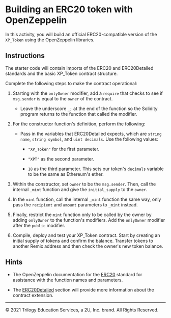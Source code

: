 # Building an ERC20 token with OpenZeppelin

In this activity, you will build an official ERC20-compatible version of the `XP_Token` using the OpenZeppelin libraries.

## Instructions

The starter code will contain imports of the ERC20 and ERC20Detailed standards and the basic XP_Token contract structure.

Complete the following steps to make the contract operational:

1. Starting with the `onlyOwner` modifier, add a `require` that checks to see if `msg.sender` is equal to the `owner` of the contract.

    * Leave the underscore `_;` at the end of the function so the Solidity program returns to the function that called the modifier.

2. For the constructor function's definition, perform the following:

    * Pass in the variables that ERC20Detailed expects, which are `string name`, `string symbol`, and `uint decimals`. Use the following values:

      * `"XP_Token"` for the first parameter.

      * `"XPT"` as the second parameter.

      * `18` as the third parameter. This sets our token's `decimals` variable to be the same as Ethereum's ether.

3. Within the constructor, set `owner` to be the `msg.sender`. Then, call the internal `_mint` function and give the `initial_supply` to the `owner`.

4. In the `mint` function, call the internal `_mint` function the same way, only pass the `recipient` and `amount` parameters to `_mint` instead.

5. Finally, restrict the `mint` function only to be called by the owner by adding `onlyOwner` to the function's modifiers. Add the `onlyOwner` modifier after the `public` modifier.

6. Compile, deploy and test your XP_Token contract. Start by creating an initial supply of tokens and confirm the balance. Transfer tokens to another Remix address and then check the owner's new token balance.


## Hints

* The OpenZeppelin documentation for the [ERC20](https://docs.openzeppelin.com/contracts/2.x/api/token/erc20) standard for assistance with the function names and parameters.

* The [ERC20Detailed](https://docs.openzeppelin.com/contracts/2.x/api/token/erc20#ERC20Detailed) section will provide more information about the contract extension.

---

© 2021 Trilogy Education Services, a 2U, Inc. brand. All Rights Reserved.
